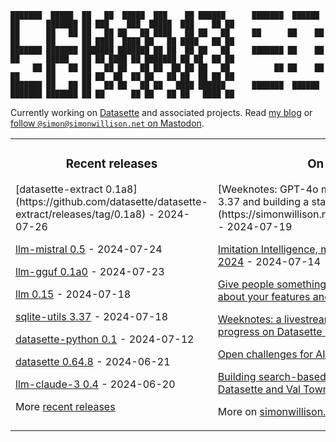 ```
███████  █████  ██   ██  █████  ███    ██ ██████      ███████  ██████  ██      ███████ ██ ███    ███  █████  ███    ██ ██ 
██      ██   ██ ██   ██ ██   ██ ████   ██ ██   ██     ██      ██    ██ ██      ██      ██ ████  ████ ██   ██ ████   ██ ██ 
███████ ███████ ███████ ███████ ██ ██  ██ ██   ██     ███████ ██    ██ ██      █████   ██ ██ ████ ██ ███████ ██ ██  ██ ██ 
     ██ ██   ██ ██   ██ ██   ██ ██  ██ ██ ██   ██          ██ ██    ██ ██      ██      ██ ██  ██  ██ ██   ██ ██  ██ ██ ██ 
███████ ██   ██ ██   ██ ██   ██ ██   ████ ██████      ███████  ██████  ███████ ███████ ██ ██      ██ ██   ██ ██   ████ ██ 
```

Currently working on [Datasette](https://datasette.io/) and associated projects. Read [my blog](https://simonwillison.net/) or <a href="https://fedi.simonwillison.net/@simon">follow `@simon@simonwillison.net` on Mastodon</a>.

<table><tr><td valign="top" width="33%">

<h3 align="center">Recent releases</h3>
<!-- recent_releases starts -->
[datasette-extract 0.1a8](https://github.com/datasette/datasette-extract/releases/tag/0.1a8) - 2024-07-26

[llm-mistral 0.5](https://github.com/simonw/llm-mistral/releases/tag/0.5) - 2024-07-24

[llm-gguf 0.1a0](https://github.com/simonw/llm-gguf/releases/tag/0.1a0) - 2024-07-23

[llm 0.15](https://github.com/simonw/llm/releases/tag/0.15) - 2024-07-18

[sqlite-utils 3.37](https://github.com/simonw/sqlite-utils/releases/tag/3.37) - 2024-07-18

[datasette-python 0.1](https://github.com/datasette/datasette-python/releases/tag/0.1) - 2024-07-12

[datasette 0.64.8](https://github.com/simonw/datasette/releases/tag/0.64.8) - 2024-06-21

[llm-claude-3 0.4](https://github.com/simonw/llm-claude-3/releases/tag/0.4) - 2024-06-20
<!-- nt_releases ends -->
More [recent releases](https://github.com/simonw/simonw/blob/main/releases.md)
</td><td valign="top" width="34%">

<h3 align="center">On my blog</h3>
<!-- blog starts -->
[Weeknotes: GPT-4o mini, LLM 0.15, sqlite-utils 3.37 and building a staging environment](https://simonwillison.net/2024/Jul/19/weeknotes/) - 2024-07-19

[Imitation Intelligence, my keynote for PyCon US 2024](https://simonwillison.net/2024/Jul/14/pycon/) - 2024-07-14

[Give people something to link to so they can talk about your features and ideas](https://simonwillison.net/2024/Jul/13/give-people-something-to-link-to/) - 2024-07-13

[Weeknotes: a livestream, a surprise keynote and progress on Datasette Cloud billing](https://simonwillison.net/2024/Jul/2/weeknotes/) - 2024-07-02

[Open challenges for AI engineering](https://simonwillison.net/2024/Jun/27/ai-worlds-fair/) - 2024-06-27

[Building search-based RAG using Claude, Datasette and Val Town](https://simonwillison.net/2024/Jun/21/search-based-rag/) - 2024-06-21
<!-- blog ends -->
More on [simonwillison.net](https://simonwillison.net/)
</td><td valign="top" width="33%">

<h3 align="center">TIL</h3>
<!-- tils starts -->
[Trying out free-threaded Python on macOS](https://til.simonwillison.net/python/trying-free-threaded-python) - 2024-07-13

[Accessing 1Password items from the terminal](https://til.simonwillison.net/macos/1password-terminal) - 2024-07-10

[Mocking Stripe signature checks in a pytest fixture](https://til.simonwillison.net/pytest/pytest-stripe-signature) - 2024-07-02

[Running Prettier against Django or Jinja templates](https://til.simonwillison.net/npm/prettier-django) - 2024-06-20

[Upgrade Postgres.app on macOS](https://til.simonwillison.net/postgresql/upgrade-postgres-app) - 2024-06-16

[Cloudflare redirect rules with dynamic expressions](https://til.simonwillison.net/cloudflare/redirect-rules) - 2024-05-29
<!-- tils ends -->
